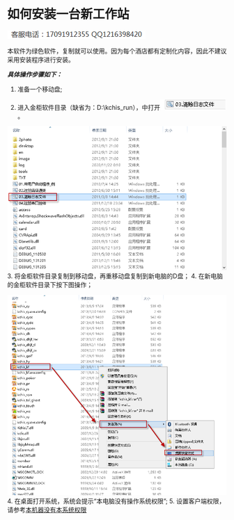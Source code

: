 # 如何安装一台新工作站

![联系](assets/dianhua.png)

本软件为绿色软件，复制就可以使用。因为每个酒店都有定制化内容，因此不建议采用安装程序进行安装。

***具体操作步骤如下：***

1. 准备一个移动盘;

2. 进入金柜软件目录（缺省为：D:\kchis_run），中打开![清理日志文件](如何安装一台新工作站/clearlog.png)。

  ![联系](如何安装一台新工作站/clearlogWindow.png)
3. 将金柜软件目录复制到移动盘，再重移动盘复制到新电脑的D盘；
4. 在新电脑的金柜软件目录下按下图操作；

  ![联系](如何安装一台新工作站/senddesktop.png)
4. 在桌面打开系统，系统会提示“本电脑没有操作系统权限”;
5. 设置客户端权限，请参考[本机器没有本系统权限](本机器没有本系统权限.md)

